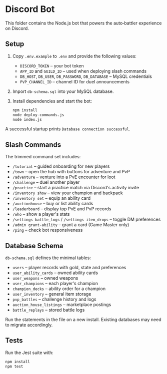 # Discord Bot

This folder contains the Node.js bot that powers the auto‑battler experience on Discord.

## Setup

1. Copy `.env.example` to `.env` and provide the following values:
   - `DISCORD_TOKEN` – your bot token
   - `APP_ID` and `GUILD_ID` – used when deploying slash commands
   - `DB_HOST`, `DB_USER`, `DB_PASSWORD`, `DB_DATABASE` – MySQL credentials
   - `PVP_CHANNEL_ID` – channel ID for duel announcements
2. Import `db-schema.sql` into your MySQL database.
3. Install dependencies and start the bot:

   ```bash
   npm install
   node deploy-commands.js
   node index.js
   ```

A successful startup prints `Database connection successful`.

## Slash Commands

The trimmed command set includes:

- `/tutorial` – guided onboarding for new players
- `/town` – open the hub with buttons for adventure and PvP
- `/adventure` – venture into a PvE encounter for loot
- `/challenge` – duel another player
- `/practice` – start a practice match via Discord's activity invite
- `/inventory show` – view your champion and backpack
- `/inventory set` – equip an ability card
- `/auctionhouse` – buy or list ability cards
- `/leaderboard` – display top PvE and PvP records
- `/who` – show a player's stats
- `/settings battle_logs` / `/settings item_drops` – toggle DM preferences
- `/admin grant-ability` – grant a card (Game Master only)
- `/ping` – check bot responsiveness

## Database Schema

`db-schema.sql` defines the minimal tables:

- `users` – player records with gold, state and preferences
- `user_ability_cards` – owned ability cards
- `user_weapons` – owned weapons
- `user_champions` – each player's champion
- `champion_decks` – ability order for a champion
- `user_inventory` – general item storage
- `pvp_battles` – challenge history and logs
- `auction_house_listings` – marketplace postings
- `battle_replays` – stored battle logs

Run the statements in the file on a new install. Existing databases may need to migrate accordingly.

## Tests

Run the Jest suite with:

```bash
npm install
npm test
```

